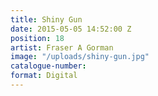 ```yaml
---
title: Shiny Gun
date: 2015-05-05 14:52:00 Z
position: 18
artist: Fraser A Gorman
image: "/uploads/shiny-gun.jpg"
catalogue-number: 
format: Digital
---
```


